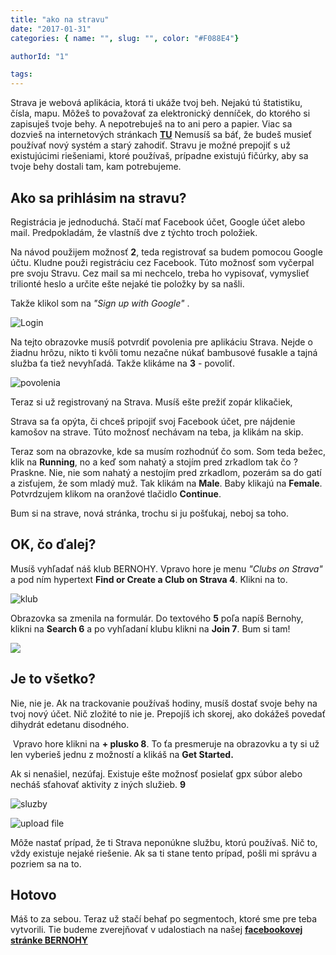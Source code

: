 ```yaml
---
title: "ako na stravu"
date: "2017-01-31"
categories: { name: "", slug: "", color: "#F088E4"}

authorId: "1"

tags:
---
```


Strava je webová aplikácia, ktorá ti ukáže tvoj beh. Nejakú tú štatistiku, čísla, mapu. Môžeš to považovať za elektronický denníček, do ktorého si zapisuješ tvoje behy. A nepotrebuješ na to ani pero a papier. Viac sa dozvieš na internetových stránkach **[TU](https://www.strava.com/)** Nemusíš sa báť, že budeš musieť používať nový systém a starý zahodiť. Stravu je možné prepojiť s už existujúcimi riešeniami, ktoré používaš, prípadne existujú fičúrky, aby sa tvoje behy dostali tam, kam potrebujeme.

## Ako sa prihlásim na stravu?

Registrácia je jednoduchá. Stačí mať Facebook účet, Google účet alebo mail. Predpokladám, že vlastníš dve z týchto troch položiek.

Na návod použijem možnosť **2**, teda registrovať sa budem pomocou Google účtu. Kludne použi registráciu cez Facebook. Túto možnosť som vyčerpal pre svoju Stravu. Cez mail sa mi nechcelo, treba ho vypisovať, vymyslieť trilionté heslo a určite ešte nejaké tie položky by sa našli.

Takže klikol som na _"Sign up with Google"_ .

![](http://www.bernohy.sk/wp-content/uploads/2017/01/strava_reg_1.png "Login")



Na tejto obrazovke musíš potvrdiť povolenia pre aplikáciu Strava. Nejde o žiadnu hrôzu, nikto ti kvôli tomu nezačne núkať bambusové fusakle a tajná služba ťa tiež nevyhľadá. Takže klikáme na **3** - povoliť.

![](http://www.bernohy.sk/wp-content/uploads/2017/01/strava_reg_2.png "povolenia")

Teraz si už registrovaný na Strava. Musíš ešte prežiť zopár klikačiek,

Strava sa ťa opýta, či chceš pripojiť svoj Facebook účet, pre nájdenie kamošov na strave. Túto možnosť nechávam na teba, ja klikám na skip.

Teraz som na obrazovke, kde sa musím rozhodnúť čo som. Som teda bežec, klik na **Running**, no a keď som nahatý a stojím pred zrkadlom tak čo ? Praskne. Nie, nie som nahatý a nestojím pred zrkadlom, pozerám sa do gatí a zisťujem, že som mladý muž. Tak klikám na **Male**. Baby klikajú na **Female**. Potvrdzujem klikom na oranžové tlačidlo **Continue**.

Bum si na strave, nová stránka, trochu si ju pošťukaj, neboj sa toho.

## OK, čo ďalej?

Musíš vyhľadať náš klub BERNOHY. Vpravo hore je menu _"Clubs on Strava"_ a pod ním hypertext **Find or Create a Club on Strava 4**. Klikni na to.

![](http://www.bernohy.sk/wp-content/uploads/2017/01/strava_klub_1.png "klub")

Obrazovka sa zmenila na formulár. Do textového **5** poľa napíš Bernohy, klikni na **Search 6** a po vyhľadaní klubu klikni na **Join 7**. Bum si tam!

![](http://www.bernohy.sk/wp-content/uploads/2017/01/strava_klub_2.png "")

## Je to všetko?

Nie, nie je. Ak na trackovanie používaš hodiny, musíš dostať svoje behy na tvoj nový účet. Nič zložité to nie je. Prepojíš ich skorej, ako dokážeš povedať dihydrát edetanu disodného.

 Vpravo hore klikni na **\+ plusko 8**. To ťa presmeruje na obrazovku a ty si už len vyberieš jednu z možností a klikáš na **Get Started.**

Ak si nenašiel, nezúfaj. Existuje ešte možnosť posielať gpx súbor alebo necháš sťahovať aktivity z iných služieb. **9**

![](http://www.bernohy.sk/wp-content/uploads/2017/01/strava_connect_1.png "sluzby")

![](http://www.bernohy.sk/wp-content/uploads/2017/01/strava_connect_2.png "upload file")

Môže nastať prípad, že ti Strava neponúkne službu, ktorú používaš. Nič to, vždy existuje nejaké riešenie. Ak sa ti stane tento prípad, pošli mi správu a pozriem sa na to.

## Hotovo

Máš to za sebou. Teraz už stačí behať po segmentoch, ktoré sme pre teba vytvorili. Tie budeme zverejňovať v udalostiach na našej **[facebookovej stránke BERNOHY](https://www.facebook.com/bernohyoz)** 
